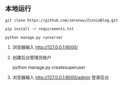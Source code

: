 ## 本地运行

   `git clone https://github.com/zmrenwu/ZinniaBlog.git`

   `pip install -r requirements.txt`

   `python manage.py runserver`

1. 浏览器输入 http://127.0.0.1:8000/

2. 创建后台管理员账户

   python manage.py createsuperuser

3. 浏览器输入 http://127.0.0.1:8000/admin 登录后台
